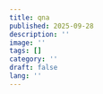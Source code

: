 ```yaml
---
title: qna
published: 2025-09-28
description: ''
image: ''
tags: []
category: ''
draft: false 
lang: ''
---
```

